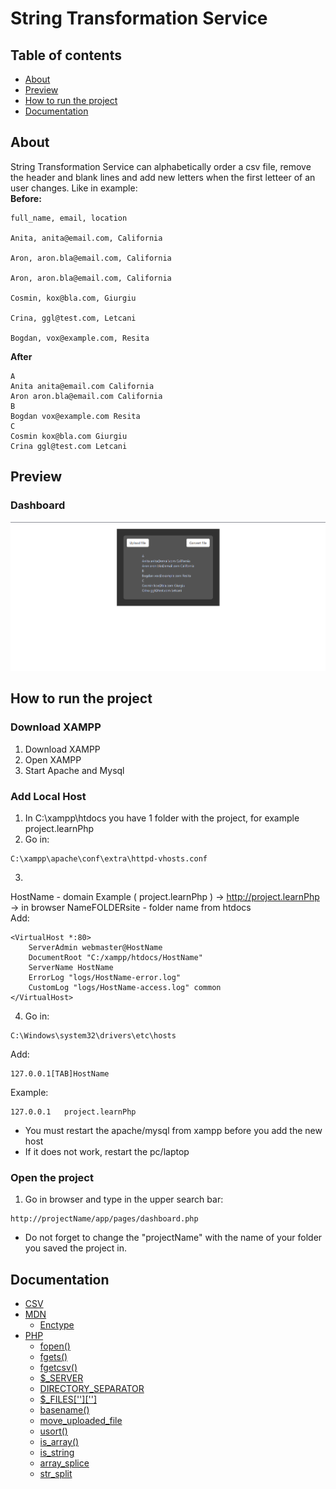 # String Transformation Service    
## Table of contents
- [About](#about)
- [Preview](#preview)
- [How to run the project](#how-to-run-the-project)
- [Documentation](#documentation)

## About
String Transformation Service can alphabetically order a csv file, remove the header and blank lines and add new letters when the first letteer of an user changes. Like in example:    
**Before:**
```
full_name, email, location

Anita, anita@email.com, California

Aron, aron.bla@email.com, California

Aron, aron.bla@email.com, California

Cosmin, kox@bla.com, Giurgiu

Crina, ggl@test.com, Letcani

Bogdan, vox@example.com, Resita
```
**After**
```
A
Anita anita@email.com California
Aron aron.bla@email.com California
B
Bogdan vox@example.com Resita
C
Cosmin kox@bla.com Giurgiu
Crina ggl@test.com Letcani
```
## Preview
### Dashboard
![dashboard](https://github.com/laurentiucozma12/String-Transformation-Service/blob/master/projectPreview/dashboard.png)

## How to run the project
### Download XAMPP
1. Download XAMPP
2. Open XAMPP
3. Start Apache and Mysql
### Add Local Host
1. In C:\xampp\htdocs you have 1 folder with the project, for example project.learnPhp   
2. Go in:   
```
C:\xampp\apache\conf\extra\httpd-vhosts.conf
``` 
3.   
HostName - domain Example ( project.learnPhp ) -> http://project.learnPhp -> in browser
NameFOLDERsite - folder name from htdocs        
Add:    
```
<VirtualHost *:80>
    ServerAdmin webmaster@HostName
    DocumentRoot "C:/xampp/htdocs/HostName"
    ServerName HostName
    ErrorLog "logs/HostName-error.log"
    CustomLog "logs/HostName-access.log" common
</VirtualHost>
```
4. Go in:   
``` 
C:\Windows\system32\drivers\etc\hosts
```
Add:   
```
127.0.0.1[TAB]HostName   
```
Example:   
```
127.0.0.1	project.learnPhp    
``` 
- You must restart the apache/mysql from xampp before you add the new host
- If it does not work, restart the pc/laptop
### Open the project
1. Go in browser and type in the upper search bar:
```
http://projectName/app/pages/dashboard.php
```
- Do not forget to change the "projectName" with the name of your folder you saved the project in.

## Documentation
- [CSV](https://docs.python.org/3/library/csv.html)
- [MDN](https://developer.mozilla.org/en-US/)
    - [Enctype](https://developer.mozilla.org/en-US/docs/Web/API/HTMLFormElement/enctype)
- [PHP]()
    - [fopen()](https://www.php.net/manual/en/function.fopen.php)
    - [fgets()](https://www.php.net/manual/en/function.fgets.php)
    - [fgetcsv()](https://www.php.net/manual/en/function.fgetcsv.php)
    - [$_SERVER](https://www.php.net/reserved.variables.server)
    - [DIRECTORY_SEPARATOR](https://www.php.net/manual/en/dir.constants.php) 
    - [$_FILES['']['']](https://www.php.net/manual/en/reserved.variables.files.php)
    - [basename()](https://www.php.net/manual/en/function.basename.php)
    - [move_uploaded_file](https://www.php.net/manual/en/function.move-uploaded-file.php)
    - [usort()](https://www.php.net/manual/en/function.usort.php)
    - [is_array()](https://www.php.net/manual/en/function.is-array.php)
    - [is_string](https://www.php.net/manual/en/function.is-string.php)
    - [array_splice](https://www.php.net/manual/en/function.array-splice.php)
    - [str_split](https://www.php.net/manual/en/function.str-split.php)